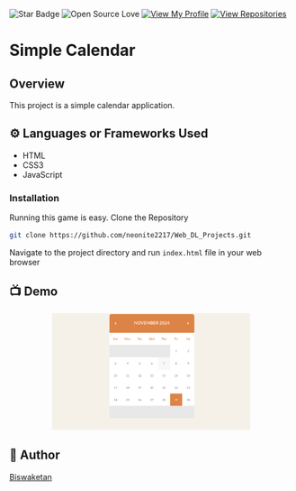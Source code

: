 ![Star Badge](https://img.shields.io/static/v1?label=%F0%9F%8C%9F&message=If%20Useful&style=style=flat&color=BC4E99)
![Open Source Love](https://badges.frapsoft.com/os/v1/open-source.svg?v=103)
[![View My Profile](https://img.shields.io/badge/View-My_Profile-green?logo=GitHub)](https://github.com/neonite2217)
[![View Repositories](https://img.shields.io/badge/View-My_Repositories-blue?logo=GitHub)](https://github.com/neonite2217?tab=repositories)

# Simple Calendar

## Overview
This project is a simple calendar application.

## ⚙️ Languages or Frameworks Used
<ul>
    <li>HTML</li>
    <li>CSS3</li>
    <li>JavaScript</li>
</ul>

### Installation
Running this game is easy.
Clone the Repository

```sh
git clone https://github.com/neonite2217/Web_DL_Projects.git
```

Navigate to the project directory and run `index.html` file in your web browser

## 📺 Demo
<p align="center">
<img src="image.png" width=70% height=70%>


## 🤖 Author
[Biswaketan](https://github.com/neonite2217/)
